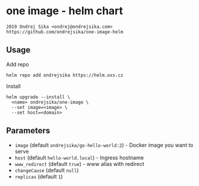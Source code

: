 # one image - helm chart

    2019 Ondrej Sika <ondrej@ondrejsika.com>
    https://github.com/ondrejsika/one-image-helm

## Usage

Add repo

```
helm repo add ondrejsika https://helm.oxs.cz
```

Install

```
helm upgrade --install \
  <name> ondrejsika/one-image \
  --set image=<image> \
  --set host=<domain>
```

## Parameters

- `image` (default `ondrejsika/go-hello-world:2`) - Docker image you want to serve
- `host` (default `hello-world.local`) - Ingress hostname
- `www_redirect` (default `true`) - www alias with redirect
- `changeCause` (default `null`)
- `replicas` (default `1`)

